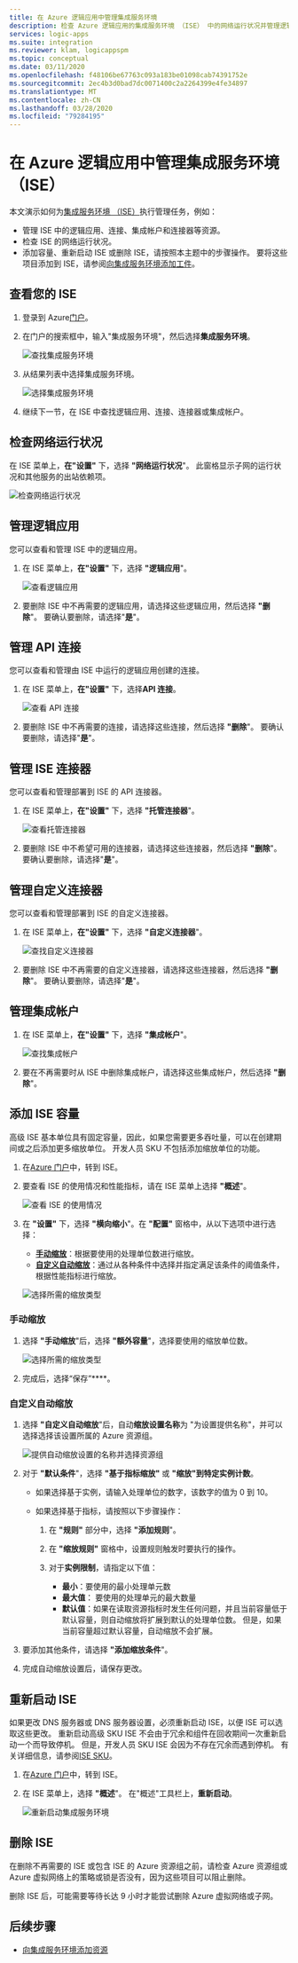 ```yaml
---
title: 在 Azure 逻辑应用中管理集成服务环境
description: 检查 Azure 逻辑应用的集成服务环境 （ISE） 中的网络运行状况并管理逻辑应用、连接、自定义连接器和集成帐户
services: logic-apps
ms.suite: integration
ms.reviewer: klam, logicappspm
ms.topic: conceptual
ms.date: 03/11/2020
ms.openlocfilehash: f48106be67763c093a183be01098cab74391752e
ms.sourcegitcommit: 2ec4b3d0bad7dc0071400c2a2264399e4fe34897
ms.translationtype: MT
ms.contentlocale: zh-CN
ms.lasthandoff: 03/28/2020
ms.locfileid: "79284195"
---
```

# <a name="manage-your-integration-service-environment-ise-in-azure-logic-apps"></a>在 Azure 逻辑应用中管理集成服务环境 （ISE）

本文演示如何为[集成服务环境 （ISE）](../logic-apps/connect-virtual-network-vnet-isolated-environment-overview.md)执行管理任务，例如：

* 管理 ISE 中的逻辑应用、连接、集成帐户和连接器等资源。
* 检查 ISE 的网络运行状况。
* 添加容量、重新启动 ISE 或删除 ISE，请按照本主题中的步骤操作。 要将这些项目添加到 ISE，请参阅[向集成服务环境添加工件](../logic-apps/add-artifacts-integration-service-environment-ise.md)。

## <a name="view-your-ise"></a>查看您的 ISE

1. 登录到 Azure[门户](https://portal.azure.com)。

1. 在门户的搜索框中，输入"集成服务环境"，然后选择**集成服务环境**。

   ![查找集成服务环境](./media/ise-manage-integration-service-environment/find-integration-service-environment.png)

1. 从结果列表中选择集成服务环境。

   ![选择集成服务环境](./media/ise-manage-integration-service-environment/select-integration-service-environment.png)

1. 继续下一节，在 ISE 中查找逻辑应用、连接、连接器或集成帐户。

<a name="check-network-health"></a>

## <a name="check-network-health"></a>检查网络运行状况

在 ISE 菜单上，**在"设置"** 下，选择 **"网络运行状况**"。 此窗格显示子网的运行状况和其他服务的出站依赖项。

![检查网络运行状况](./media/ise-manage-integration-service-environment/ise-check-network-health.png)

<a name="find-logic-apps"></a>

## <a name="manage-your-logic-apps"></a>管理逻辑应用

您可以查看和管理 ISE 中的逻辑应用。

1. 在 ISE 菜单上，**在"设置"** 下，选择 **"逻辑应用**"。

   ![查看逻辑应用](./media/ise-manage-integration-service-environment/ise-find-logic-apps.png)

1. 要删除 ISE 中不再需要的逻辑应用，请选择这些逻辑应用，然后选择 **"删除**"。 要确认要删除，请选择"**是**"。

<a name="find-api-connections"></a>

## <a name="manage-api-connections"></a>管理 API 连接

您可以查看和管理由 ISE 中运行的逻辑应用创建的连接。

1. 在 ISE 菜单上，**在"设置"** 下，选择**API 连接**。

   ![查看 API 连接](./media/ise-manage-integration-service-environment/ise-find-api-connections.png)

1. 要删除 ISE 中不再需要的连接，请选择这些连接，然后选择 **"删除**"。 要确认要删除，请选择"**是**"。

<a name="manage-api-connectors"></a>

## <a name="manage-ise-connectors"></a>管理 ISE 连接器

您可以查看和管理部署到 ISE 的 API 连接器。

1. 在 ISE 菜单上，**在"设置"** 下，选择 **"托管连接器**"。

   ![查看托管连接器](./media/ise-manage-integration-service-environment/ise-view-managed-connectors.png)

1. 要删除 ISE 中不希望可用的连接器，请选择这些连接器，然后选择 **"删除**"。 要确认要删除，请选择"**是**"。

<a name="find-custom-connectors"></a>

## <a name="manage-custom-connectors"></a>管理自定义连接器

您可以查看和管理部署到 ISE 的自定义连接器。

1. 在 ISE 菜单上，**在"设置"** 下，选择 **"自定义连接器**"。

   ![查找自定义连接器](./media/ise-manage-integration-service-environment/ise-find-custom-connectors.png)

1. 要删除 ISE 中不再需要的自定义连接器，请选择这些连接器，然后选择 **"删除**"。 要确认要删除，请选择"**是**"。

<a name="find-integration-accounts"></a>

## <a name="manage-integration-accounts"></a>管理集成帐户

1. 在 ISE 菜单上，**在"设置"** 下，选择 **"集成帐户**"。

   ![查找集成帐户](./media/ise-manage-integration-service-environment/ise-find-integration-accounts.png)

1. 要在不再需要时从 ISE 中删除集成帐户，请选择这些集成帐户，然后选择 **"删除**"。

<a name="add-capacity"></a>

## <a name="add-ise-capacity"></a>添加 ISE 容量

高级 ISE 基本单位具有固定容量，因此，如果您需要更多吞吐量，可以在创建期间或之后添加更多缩放单位。 开发人员 SKU 不包括添加缩放单位的功能。

1. 在[Azure 门户](https://portal.azure.com)中，转到 ISE。

1. 要查看 ISE 的使用情况和性能指标，请在 ISE 菜单上选择 **"概述**"。

   ![查看 ISE 的使用情况](./media/ise-manage-integration-service-environment/integration-service-environment-usage.png)

1. 在 **"设置"** 下，选择 **"横向缩小**"。在 **"配置"** 窗格中，从以下选项中进行选择：

   * [**手动缩放**](#manual-scale)：根据要使用的处理单位数进行缩放。
   * [**自定义自动缩放**](#custom-autoscale)：通过从各种条件中选择并指定满足该条件的阈值条件，根据性能指标进行缩放。

   ![选择所需的缩放类型](./media/ise-manage-integration-service-environment/select-scale-out-options.png)

<a name="manual-scale"></a>

### <a name="manual-scale"></a>手动缩放

1. 选择 **"手动缩放**"后，选择 **"额外容量**"，选择要使用的缩放单位数。

   ![选择所需的缩放类型](./media/ise-manage-integration-service-environment/select-manual-scale-out-units.png)

1. 完成后，选择“保存”****。

<a name="custom-autoscale"></a>

### <a name="custom-autoscale"></a>自定义自动缩放

1. 选择 **"自定义自动缩放**"后，自动**缩放设置名称**为 "为设置提供名称"，并可以选择选择该设置所属的 Azure 资源组。

   ![提供自动缩放设置的名称并选择资源组](./media/ise-manage-integration-service-environment/select-custom-autoscale.png)

1. 对于 **"默认条件**"，选择 **"基于指标缩放"** 或 **"缩放"到特定实例计数**。

   * 如果选择基于实例，请输入处理单位的数字，该数字的值为 0 到 10。

   * 如果选择基于指标，请按照以下步骤操作：

     1. 在 **"规则"** 部分中，选择 **"添加规则**"。

     1. 在 **"缩放规则"** 窗格中，设置规则触发时要执行的操作。

     1. 对于**实例限制**，请指定以下值：

        * **最小**：要使用的最小处理单元数
        * **最大值**： 要使用的处理单元的最大数量
        * **默认值**：如果在读取资源指标时发生任何问题，并且当前容量低于默认容量，则自动缩放将扩展到默认的处理单位数。 但是，如果当前容量超过默认容量，自动缩放不会扩展。

1. 要添加其他条件，请选择 **"添加缩放条件**"。

1. 完成自动缩放设置后，请保存更改。

<a name="restart-ISE"></a>

## <a name="restart-ise"></a>重新启动 ISE

如果更改 DNS 服务器或 DNS 服务器设置，必须重新启动 ISE，以便 ISE 可以选取这些更改。 重新启动高级 SKU ISE 不会由于冗余和组件在回收期间一次重新启动一个而导致停机。 但是，开发人员 SKU ISE 会因为不存在冗余而遇到停机。 有关详细信息，请参阅[ISE SKU](../logic-apps/connect-virtual-network-vnet-isolated-environment-overview.md#ise-level)。

1. 在[Azure 门户](https://portal.azure.com)中，转到 ISE。

1. 在 ISE 菜单上，选择 **"概述**"。 在"概述"工具栏上，**重新启动**。

   ![重新启动集成服务环境](./media/connect-virtual-network-vnet-isolated-environment/restart-integration-service-environment.png)

<a name="delete-ise"></a>

## <a name="delete-ise"></a>删除 ISE

在删除不再需要的 ISE 或包含 ISE 的 Azure 资源组之前，请检查 Azure 资源组或 Azure 虚拟网络上的策略或锁是否没有，因为这些项目可以阻止删除。

删除 ISE 后，可能需要等待长达 9 小时才能尝试删除 Azure 虚拟网络或子网。

## <a name="next-steps"></a>后续步骤

* [向集成服务环境添加资源](../logic-apps/add-artifacts-integration-service-environment-ise.md)